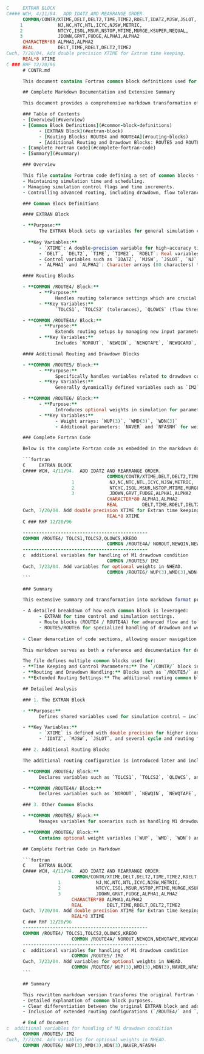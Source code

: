 ```fortran 
C     EXTRAN BLOCK
C#### WCH, 4/11/94.  ADD IDATZ AND REARRANGE ORDER.
      COMMON/CONTR/XTIME,DELT,DELT2,TIME,TIME2,RDELT,IDATZ,MJSW,JSLOT,
     1             NJ,NC,NTC,NTL,ICYC,NJSW,METRIC,
     2             NTCYC,ISOL,MSUR,NSTOP,MTIME,MURGE,KSUPER,NEQUAL,
     3             JDOWN,GRVT,FUDGE,ALPHA1,ALPHA2
      CHARACTER*80 ALPHA1,ALPHA2
      REAL         DELT,TIME,RDELT,DELT2,TIME2
Cwch, 7/20/04. Add double precision XTIME for Extran time keeping.
      REAL*8 XTIME
C ### RHF 12/20/96
      # CONTR.md

      This document contains Fortran common block definitions used for simulation configuration and time/routing management in the legacy SWMM software.

      ## Complete Markdown Documentation and Extensive Summary

      This document provides a comprehensive markdown transformation of the original Fortran source file used in legacy SWMM software. It includes detailed descriptions of each common block, variable definitions, and purpose within simulation configuration and execution.

      ### Table of Contents
      - [Overview](#overview)
      - [Common Block Definitions](#common-block-definitions)
            - [EXTRAN Block](#extran-block)
            - [Routing Blocks: ROUTE4 and ROUTE4A](#routing-blocks)
            - [Additional Routing and Drawdown Blocks: ROUTE5 and ROUTE6](#additional-routing-and-drawdown-blocks)
      - [Complete Fortran Code](#complete-fortran-code)
      - [Summary](#summary)

      ### Overview

      This file contains Fortran code defining a set of common blocks that enable shared variable access across various modules in the SWMM simulation software. The common blocks provide critical parameters for:
      - Maintaining simulation time and scheduling.
      - Managing simulation control flags and time increments.
      - Controlling advanced routing, including drawdown, flow tolerances, and optional weights.

      ### Common Block Definitions

      #### EXTRAN Block

      - **Purpose:**  
            The EXTRAN block sets up variables for general simulation control, including timekeeping and configuration flags.
            
      - **Key Variables:**
            - `XTIME`: A double-precision variable for high-accuracy time tracking.
            - `DELT`, `DELT2`, `TIME`, `TIME2`, `RDELT`: Real variables managing time increments.
            - Control variables such as `IDATZ`, `MJSW`, `JSLOT`, `NJ`, `NC`, `NTC`, etc., that structure the simulation flow.
            - `ALPHA1` and `ALPHA2`: Character arrays (80 characters) that may store parameter labels or additional configuration details.

      #### Routing Blocks

      - **COMMON /ROUTE4/ Block:**
            - **Purpose:**  
                  Handles routing tolerance settings which are crucial for the simulation's flow calculations.
            - **Key Variables:**  
                  `TOLCS1`, `TOLCS2` (tolerances), `QLOWCS` (flow threshold), and `KREDO` (control flag).

      - **COMMON /ROUTE4A/ Block:**
            - **Purpose:**  
                  Extends routing setups by managing new input parameters for advanced routing configurations.
            - **Key Variables:**  
                  Includes `NOROUT`, `NEWQIN`, `NEWQTAPE`, `NEWQCARD`, and `ISOLSKIP` for adjusting routing conditions.

      #### Additional Routing and Drawdown Blocks

      - **COMMON /ROUTE5/ Block:**
            - **Purpose:**  
                  Specifically handles variables related to drawdown conditions, particularly for M1 scenarios.
            - **Key Variables:**  
                  Generally dynamically defined variables such as `IM2` related to drawdown correction.

      - **COMMON /ROUTE6/ Block:**
            - **Purpose:**  
                  Introduces optional weights in simulation for parameters such as head and additional flow considerations.
            - **Key Variables:**
                  - Weight arrays: `WUP(3)`, `WMD(3)`, `WDN(3)`
                  - Additional parameters: `NAVER` and `NFASNH` for weight averaging and other optional settings.

      ### Complete Fortran Code

      Below is the complete Fortran code as embedded in the markdown document:

      ```fortran
      C     EXTRAN BLOCK
      C#### WCH, 4/11/94.  ADD IDATZ AND REARRANGE ORDER.
                                     COMMON/CONTR/XTIME,DELT,DELT2,TIME,TIME2,RDELT,IDATZ,MJSW,JSLOT,
                        1             NJ,NC,NTC,NTL,ICYC,NJSW,METRIC,
                        2             NTCYC,ISOL,MSUR,NSTOP,MTIME,MURGE,KSUPER,NEQUAL,
                        3             JDOWN,GRVT,FUDGE,ALPHA1,ALPHA2
                                     CHARACTER*80 ALPHA1,ALPHA2
                                     REAL         DELT,TIME,RDELT,DELT2,TIME2
      Cwch, 7/20/04. Add double precision XTIME for Extran time keeping.
                                     REAL*8 XTIME
      C ### RHF 12/20/96

      ----------------------------------------------
      COMMON /ROUTE4/ TOLCS1,TOLCS2,QLOWCS,KREDO
                                     COMMON /ROUTE4A/ NOROUT,NEWQIN,NEWQTAPE,NEWQCARD,ISOLSKIP
      ----------------------------------------------
      c  additional variables for handling of M1 drawdown condition
                                     COMMON /ROUTE5/ IM2
      Cwch, 7/23/04. Add variables for optional weights in NHEAD.
                                     COMMON /ROUTE6/ WUP(3),WMD(3),WDN(3),NAVER,NFASNH
      ```

      ### Summary

      This extensive summary and transformation into markdown format provides both a structured explanation and the complete source code listing. Key aspects covered include:

      - A detailed breakdown of how each common block is leveraged:
            - EXTRAN for time control and simulation settings.
            - Route blocks (ROUTE4 / ROUTE4A) for advanced flow and tolerance management.
            - ROUTE5/ROUTE6 for specialized handling of drawdown and weighting configurations.
            
      - Clear demarcation of code sections, allowing easier navigation and maintenance of legacy Fortran code within the SWMM simulation framework.

      This markdown serves as both a reference and documentation for developers working on maintaining or updating the simulation software.

      The file defines multiple common blocks used for:
      - **Time Keeping and Control Parameters:** The `/CONTR/` block includes variables for simulation time, time increments, and various control parameters.
      - **Routing and Drawdown Handling:** Blocks such as `/ROUTE5/` and `/ROUTE6/` include variables for routing, drawdown conditions, and optional weight factors.
      - **Extended Routing Settings:** The additional routing common blocks `/ROUTE4/` and `/ROUTE4A/` help manage refined routing conditions, including threshold limits and new input configurations.

      ## Detailed Analysis

      ### 1. The EXTRAN Block

      - **Purpose:**  
            Defines shared variables used for simulation control — including time keeping, control flags, and cycle settings.

      - **Key Variables:**  
            - `XTIME` is defined with double precision for higher accuracy in time tracking.
            - `IDATZ`, `MJSW`, `JSLOT`, and several cycle and routing flags manage program flow.

      ### 2. Additional Routing Blocks

      The additional routing configuration is introduced later and includes the following two sections:

      - **COMMON /ROUTE4/ Block:**  
            Declares variables such as `TOLCS1`, `TOLCS2`, `QLOWCS`, and `KREDO` for handling specific routing tolerances and flow controls.

      - **COMMON /ROUTE4A/ Block:**  
            Declares variables such as `NOROUT`, `NEWQIN`, `NEWQTAPE`, `NEWQCARD`, and `ISOLSKIP` for advanced routing input management.

      ### 3. Other Common Blocks

      - **COMMON /ROUTE5/ Block:**  
            Manages variables for scenarios such as handling M1 drawdown conditions.

      - **COMMON /ROUTE6/ Block:**  
            Contains optional weight variables (`WUP`, `WMD`, `WDN`) and additional parameters (`NAVER`, `NFASNH`).

      ## Complete Fortran Code in Markdown

      ```fortran
      C     EXTRAN BLOCK
      C#### WCH, 4/11/94.  ADD IDATZ AND REARRANGE ORDER.
                        COMMON/CONTR/XTIME,DELT,DELT2,TIME,TIME2,RDELT,IDATZ,MJSW,JSLOT,
                   1             NJ,NC,NTC,NTL,ICYC,NJSW,METRIC,
                   2             NTCYC,ISOL,MSUR,NSTOP,MTIME,MURGE,KSUPER,NEQUAL,
                   3             JDOWN,GRVT,FUDGE,ALPHA1,ALPHA2
                        CHARACTER*80 ALPHA1,ALPHA2
                        REAL         DELT,TIME,RDELT,DELT2,TIME2
      Cwch, 7/20/04. Add double precision XTIME for Extran time keeping.
                        REAL*8 XTIME
      C ### RHF 12/20/96
      ----------------------------------------------
      COMMON /ROUTE4/ TOLCS1,TOLCS2,QLOWCS,KREDO
                        COMMON /ROUTE4A/ NOROUT,NEWQIN,NEWQTAPE,NEWQCARD,ISOLSKIP
      ----------------------------------------------
      c  additional variables for handling of M1 drawdown condition
                        COMMON /ROUTE5/ IM2
      Cwch, 7/23/04. Add variables for optional weights in NHEAD.
                        COMMON /ROUTE6/ WUP(3),WMD(3),WDN(3),NAVER,NFASNH
      ```

      ## Summary

      This rewritten markdown version transforms the original Fortran file into a structured document with an extensive summary. Key updates include:
      - Detailed explanation of common block purposes.
      - Clear differentiation between the original EXTRAN block and additional routing blocks.
      - Inclusion of extended routing configurations (`/ROUTE4/` and `/ROUTE4A/`) that manage additional simulation inputs and tolerances.

      # End of Document
c  additional variables for handling of M1 drawdown condition
      COMMON /ROUTE5/ IM2
Cwch, 7/23/04. Add variables for optional weights in NHEAD.
      COMMON /ROUTE6/ WUP(3),WMD(3),WDN(3),NAVER,NFASNH


``` 
